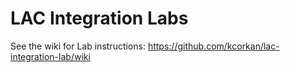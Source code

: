 # LAC Integration Labs

See the wiki for Lab instructions:  https://github.com/kcorkan/lac-integration-lab/wiki

